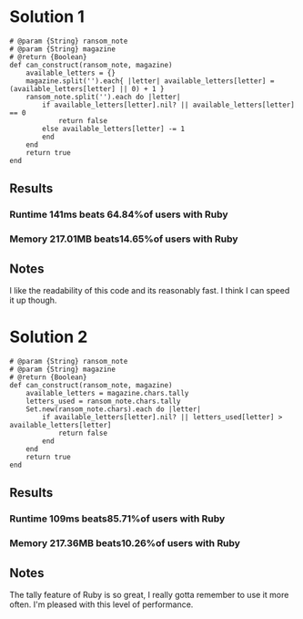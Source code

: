 # Solution 1

```
# @param {String} ransom_note
# @param {String} magazine
# @return {Boolean}
def can_construct(ransom_note, magazine)
    available_letters = {}
    magazine.split('').each{ |letter| available_letters[letter] = (available_letters[letter] || 0) + 1 }
    ransom_note.split('').each do |letter| 
        if available_letters[letter].nil? || available_letters[letter] == 0
            return false
        else available_letters[letter] -= 1
        end
    end
    return true
end
```

## Results
### Runtime 141ms beats 64.84%of users with Ruby
### Memory 217.01MB beats14.65%of users with Ruby

## Notes
I like the readability of this code and its reasonably fast. I think I can speed it up though.

# Solution 2

```
# @param {String} ransom_note
# @param {String} magazine
# @return {Boolean}
def can_construct(ransom_note, magazine)
    available_letters = magazine.chars.tally
    letters_used = ransom_note.chars.tally
    Set.new(ransom_note.chars).each do |letter|
        if available_letters[letter].nil? || letters_used[letter] > available_letters[letter]
            return false 
        end
    end
    return true
end
```

## Results
### Runtime 109ms beats85.71%of users with Ruby
### Memory 217.36MB beats10.26%of users with Ruby

## Notes
The tally feature of Ruby is so great, I really gotta remember to use it more often. I'm pleased with this level of performance.